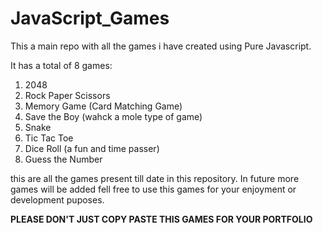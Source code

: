 # JavaScript_Games
This a main repo with all the games i have created using Pure Javascript.

It has a total of 8 games:

1) 2048
2) Rock Paper Scissors
3) Memory Game (Card Matching Game)
4) Save the Boy (wahck a mole type of game)
5) Snake
6) Tic Tac Toe
7) Dice Roll (a fun and time passer)
8) Guess the Number

this are all the games present till date in this repository. In future more games will be added fell free to use this games for your enjoyment or development puposes.

**PLEASE DON'T JUST COPY PASTE THIS GAMES FOR YOUR PORTFOLIO**
